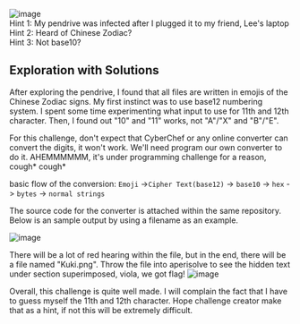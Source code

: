 ![image](https://github.com/user-attachments/assets/2ba2ae32-d9c1-4cc0-bd97-cc21e61088e1)
<br>Hint 1: My pendrive was infected after I plugged it to my friend, Lee's laptop<br />
Hint 2: Heard of Chinese Zodiac?<br />
Hint 3: Not base10?<br />

## Exploration with Solutions
After exploring the pendrive, I found that all files are written in emojis of the Chinese Zodiac signs. My first instinct was to use base12 numbering system. I spent some time experimenting what input to use for 11th and 12th character. Then, I found out "10" and "11" works, not "A"/"X" and "B"/"E".  

For this challenge, don't expect that CyberChef or any online converter can convert the digits, it won't work. We'll need program our own converter to do it. AHEMMMMMM, it's under programming challenge for a reason, cough* cough*

basic flow of the conversion:
```Emoji``` ->```Cipher Text(base12)``` -> ```base10``` -> ```hex``` -> ```bytes``` -> ```normal strings```

The source code for the converter is attached within the same repository.
Below is an sample output by using a filename as an example.

![image](https://github.com/user-attachments/assets/d6a02709-8752-4959-9b19-5c67778e4dc0)

There will be a lot of red hearing within the file, but in the end, there will be a file named "Kuki.png".
Throw the file into aperisolve to see the hidden text under section superimposed, viola, we got flag!
![image](https://github.com/user-attachments/assets/2c2dedc6-6ee2-4f00-8987-f9472bd0fc12)

Overall, this challenge is quite well made. I will complain the fact that I have to guess myself the 11th and 12th character. Hope challenge creator make that as a hint, if not this will be extremely difficult.
